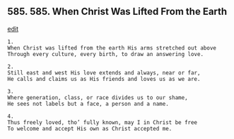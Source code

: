 
## 585.  585. When Christ Was Lifted From the Earth
[edit](https://docs.google.com/document/d/1doemDc5SRu7RIB6AhJCS0MYX4rVgjAkH/edit?mode=html)






    1.
    When Christ was lifted from the earth His arms stretched out above
    Through every culture, every birth, to draw an answering love.

    2.
    Still east and west His love extends and always, near or far,
    He calls and claims us as His friends and loves us as we are.

    3.
    Where generation, class, or race divides us to our shame,
    He sees not labels but a face, a person and a name.

    4.
    Thus freely loved, tho’ fully known, may I in Christ be free
    To welcome and accept His own as Christ accepted me.
